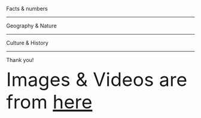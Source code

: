 Facts & numbers
<!-- .element: class="r-fit-text" -->

---

Geography & Nature
<!-- .element: class="r-fit-text" -->

---

Culture & History
<!-- .element: class="r-fit-text" -->

---

Thank you!<!-- .element: class="r-fit-text" -->  
<div style="font-size: 50px;">
    Images & Videos are from 
    <a href="https://www.bahamas.com/">here</a>
</div>
